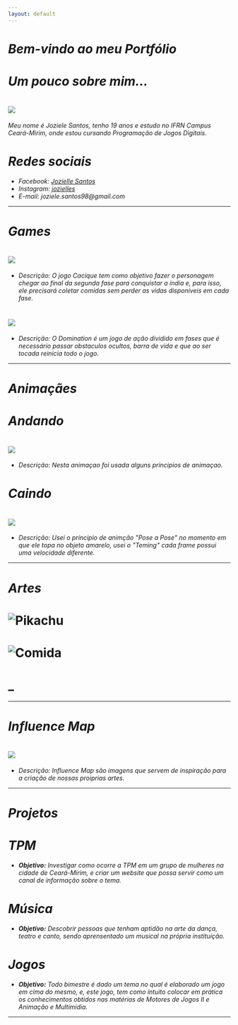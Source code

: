 ```yaml
---
layout: default
---
```


# _Bem-vindo ao meu Portfólio_

# _Um pouco sobre mim..._ 
# ![](eu.png)

_Meu nome é Joziele Santos, tenho 19 anos e estudo no IFRN Campus Ceará-Mirim, onde estou cursando Programação de Jogos Digitais._   

# _Redes sociais_

* _Facebook: [Jozielle Santos](https://www.facebook.com/jozielle.santos.378)_
* _Instagram: [jozielles](https://www.instagram.com/jozielles/)_
* _E-mail: joziele.santos98@gmail.com_

* * * 

# _Games_

# [![](Cacique.png)](https://joozi.github.io/Cacique/)  

* _Descrição: O jogo Cacique tem como objetivo fazer o personagem chegar ao final da segunda fase para conquistar a índia e, para isso, ele precisará coletar comidas sem perder as vidas disponíveis em cada fase._ 

# [![](Domination.png)](https://joozi.github.io/Domination/)

* _Descrição: O Domination é um jogo de ação dividido em fases que é necessário passar obstaculos ocultos, barra de vida e que ao ser tocada reinicia todo o jogo._ 


* * * 

# _Animaçães_
# _Andando_
# ![](Andando.gif)
* _Descrição: Nesta animaçao foi usada alguns principios de animaçao._ 
# _Caindo_
# ![](Caindo.gif)
* _Descrição: Usei o príncipio de animção "Pose a Pose" no momento em que ele topa no objeto amarelo, usei o "Teming" cada frame possui uma velocidade diferente._

* * *

# _Artes_
# ![Pikachu](https://userscontent2.emaze.com/images/a95fc4c6-85de-41e5-aabf-0f03f3e2645b/e6d0ff9404f9660db71698d0c17493e3.png)  

# ![Comida](https://s3.amazonaws.com/kandipatternspatterns/food/18909__pizza.png)    
# _

* * * 

# _Influence Map_

# ![](influence.png)  

* _Descrição: Influence Map são imagens que servem de inspiração para a criação de nossas proiprias artes._

* * * 

# _Projetos_  
# _TPM_
* _**Objetivo:** Investigar como ocorre a TPM em um grupo de mulheres na cidade de Ceará-Mirim, e criar um website que possa servir como um canal de informação sobre o tema._

# _Música_
* _**Objetivo:** Descobrir pessoas que tenham aptidão na arte da dança, teatro e canto, sendo aprensentado um musical na própria instituição._

# _Jogos_
* _**Objetivo:** Todo bimestre é dado um tema no qual é elaborado um jogo em cima do mesmo, e, este jogo, tem como intuito colocar em prática os conhecimentos obtidos nas matérias de Motores de Jogos II e Animação e Multímidia._

* * *

